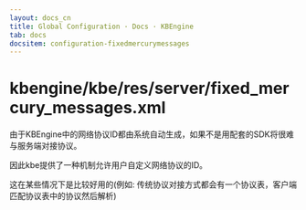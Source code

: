 ```yaml
---
layout: docs_cn
title: Global Configuration · Docs · KBEngine
tab: docs
docsitem: configuration-fixedmercurymessages
---
```


kbengine/kbe/res/server/fixed_mercury_messages.xml
===================

由于KBEngine中的网络协议ID都由系统自动生成，如果不是用配套的SDK将很难与服务端对接协议。

因此kbe提供了一种机制允许用户自定义网络协议的ID。

这在某些情况下是比较好用的(例如: 传统协议对接方式都会有一个协议表，客户端匹配协议表中的协议然后解析)
